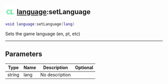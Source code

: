 ## <img src="../../.gitbook/assets/client.png" width="32" height="32" /> [language](../language/README.md):setLanguage

```lua
void language:setLanguage(lang)
```

Sets the game language (en, pt, etc)

-----------------
## Parameters

| Type   | Name | Description | Optional |
| ------ | ---- | ----------- | -------: |
| string | lang | No description |  |

